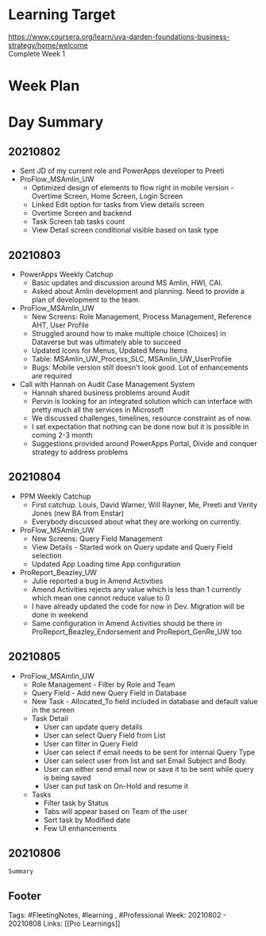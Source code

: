 # Learning Target  

https://www.coursera.org/learn/uva-darden-foundations-business-strategy/home/welcome  
Complete Week 1   
    

# Week Plan  

  

# Day Summary 
## 20210802
- Sent JD of my current role and PowerApps developer to Preeti
- ProFlow_MSAmlin_UW
	- Optimized design of elements to flow right in mobile version - Overtime Screen, Home Screen, Login Screen
	- Linked Edit option for tasks from View details screen
	- Overtime Screen and backend
	- Task Screen tab tasks count
	- View Detail screen conditional visible based on task type

## 20210803
- PowerApps Weekly Catchup
	- Basic updates and discussion around MS Amlin, HWI, CAI.
	- Asked about Amlin development and planning. Need to provide a plan of development to the team.
- ProFlow_MSAmlin_UW
	- New Screens: Role Management, Process Management, Reference AHT, User Profile
	- Struggled around how to make multiple choice (Choices) in Dataverse but was ultimately able to succeed
	- Updated Icons for Menus, Updated Menu Items
	- Table: MSAmlin_UW_Process_SLC, MSAmlin_UW_UserProfile
	- Bugs: Mobile version still doesn't look good. Lot of enhancements are required
- Call with Hannah on Audit Case Management System
	- Hannah shared business problems around Audit
	- Pervin is looking for an integrated solution which can interface with pretty much all the services in Microsoft
	- We discussed challenges, timelines, resource constraint as of now.
	- I set expectation that nothing can be done now but it is possible in coming 2-3 month
	- Suggestions provided around PowerApps Portal, Divide and conquer strategy to address problems

## 20210804
- PPM Weekly Catchup
  - First catchup. Louis, David Warner, Will Rayner, Me, Preeti and Verity Jones (new BA from Enstar)
  - Everybody discussed about what they are working on currently.
- ProFlow_MSAmlin_UW
  - New Screens: Query Field Management
  - View Details - Started work on Query update and Query Field selection 
  - Updated App Loading time App configuration
- ProReport_Beazley_UW
	- Julie reported a bug in Amend Activities
	- Amend Activities rejects any value which is less than 1 currently which mean one cannot reduce value to 0
	- I have already updated the code for now in Dev. Migration will be done in weekend
	- Same configuration in Amend Activities should be there in ProReport_Beazley_Endorsement and ProReport_GenRe_UW too

## 20210805
- ProFlow_MSAmlin_UW
	- Role Management - Filter by Role and Team
	- Query Field - Add new Query Field in Database
	- New Task - Allocated_To field included in database and default value in the screen
	- Task Detail
		- User can update query details
		- User can select Query Field from List
		- User can filter in Query Field
		- User can select if email needs to be sent for internal Query Type
		- User can select user from list and set Email Subject and Body.
		- User can either send email now or save it to be sent while query is being saved
		- User can put task on On-Hold and resume it
	- Tasks
		- Filter task by Status
		- Tabs will appear based on Team of the user
		- Sort task by Modified date
		- Few UI enhancements


## 20210806

`Summary`



## Footer

Tags: #FleetingNotes, #learning , #Professional
Week: 20210802 - 20210808
Links: [[Pro Learnings]]

<!--
Comment - 
-->
<!--stackedit_data:
eyJoaXN0b3J5IjpbLTE2ODk0NDAwMDYsMjA4NjE1MDA4OSwtMT
c2Nzc1MjIwMywtNTExNDA2Njc2LC01NTA5NzIxOTYsLTEwNzEz
Njk0ODIsMjk4NzMxMzE1LDQ4MDM3Njk3Nl19
-->